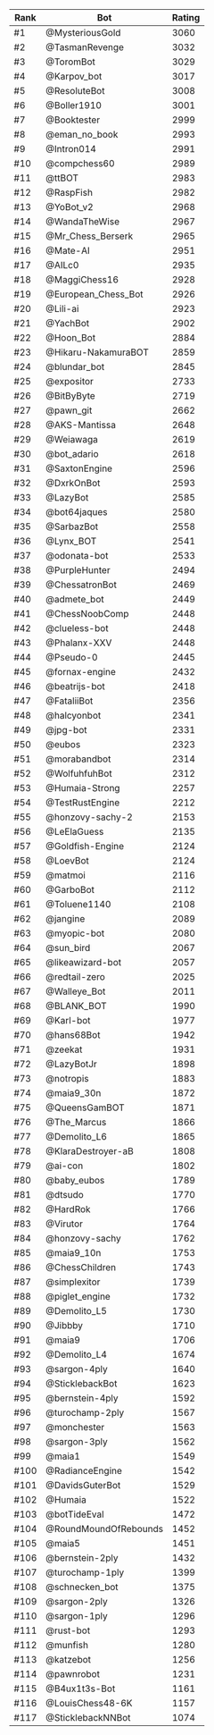 Rank|Bot|Rating
---|---|---
#1|@MysteriousGold|3060
#2|@TasmanRevenge|3032
#3|@ToromBot|3029
#4|@Karpov_bot|3017
#5|@ResoluteBot|3008
#6|@Boller1910|3001
#7|@Booktester|2999
#8|@eman_no_book|2993
#9|@Intron014|2991
#10|@compchess60|2989
#11|@ttBOT|2983
#12|@RaspFish|2982
#13|@YoBot_v2|2968
#14|@WandaTheWise|2967
#15|@Mr_Chess_Berserk|2965
#16|@Mate-AI|2951
#17|@AILc0|2935
#18|@MaggiChess16|2928
#19|@European_Chess_Bot|2926
#20|@Lili-ai|2923
#21|@YachBot|2902
#22|@Hoon_Bot|2884
#23|@Hikaru-NakamuraBOT|2859
#24|@blundar_bot|2845
#25|@expositor|2733
#26|@BitByByte|2719
#27|@pawn_git|2662
#28|@AKS-Mantissa|2648
#29|@Weiawaga|2619
#30|@bot_adario|2618
#31|@SaxtonEngine|2596
#32|@DxrkOnBot|2593
#33|@LazyBot|2585
#34|@bot64jaques|2580
#35|@SarbazBot|2558
#36|@Lynx_BOT|2541
#37|@odonata-bot|2533
#38|@PurpleHunter|2494
#39|@ChessatronBot|2469
#40|@admete_bot|2449
#41|@ChessNoobComp|2448
#42|@clueless-bot|2448
#43|@Phalanx-XXV|2448
#44|@Pseudo-0|2445
#45|@fornax-engine|2432
#46|@beatrijs-bot|2418
#47|@FataliiBot|2356
#48|@halcyonbot|2341
#49|@jpg-bot|2331
#50|@eubos|2323
#51|@morabandbot|2314
#52|@WolfuhfuhBot|2312
#53|@Humaia-Strong|2257
#54|@TestRustEngine|2212
#55|@honzovy-sachy-2|2153
#56|@LeElaGuess|2135
#57|@Goldfish-Engine|2124
#58|@LoevBot|2124
#59|@matmoi|2116
#60|@GarboBot|2112
#61|@Toluene1140|2108
#62|@jangine|2089
#63|@myopic-bot|2080
#64|@sun_bird|2067
#65|@likeawizard-bot|2057
#66|@redtail-zero|2025
#67|@Walleye_Bot|2011
#68|@BLANK_BOT|1990
#69|@Karl-bot|1977
#70|@hans68Bot|1942
#71|@zeekat|1931
#72|@LazyBotJr|1898
#73|@notropis|1883
#74|@maia9_30n|1872
#75|@QueensGamBOT|1871
#76|@The_Marcus|1866
#77|@Demolito_L6|1865
#78|@KlaraDestroyer-aB|1808
#79|@ai-con|1802
#80|@baby_eubos|1789
#81|@dtsudo|1770
#82|@HardRok|1766
#83|@Virutor|1764
#84|@honzovy-sachy|1762
#85|@maia9_10n|1753
#86|@ChessChildren|1743
#87|@simplexitor|1739
#88|@piglet_engine|1732
#89|@Demolito_L5|1730
#90|@Jibbby|1710
#91|@maia9|1706
#92|@Demolito_L4|1674
#93|@sargon-4ply|1640
#94|@SticklebackBot|1623
#95|@bernstein-4ply|1592
#96|@turochamp-2ply|1567
#97|@monchester|1563
#98|@sargon-3ply|1562
#99|@maia1|1549
#100|@RadianceEngine|1542
#101|@DavidsGuterBot|1529
#102|@Humaia|1522
#103|@botTideEval|1472
#104|@RoundMoundOfRebounds|1452
#105|@maia5|1451
#106|@bernstein-2ply|1432
#107|@turochamp-1ply|1399
#108|@schnecken_bot|1375
#109|@sargon-2ply|1326
#110|@sargon-1ply|1296
#111|@rust-bot|1293
#112|@munfish|1280
#113|@katzebot|1256
#114|@pawnrobot|1231
#115|@B4ux1t3s-Bot|1161
#116|@LouisChess48-6K|1157
#117|@SticklebackNNBot|1074
